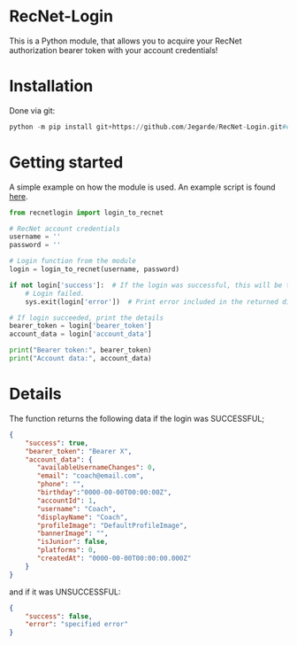 # RecNet-Login
This is a Python module, that allows you to acquire your RecNet authorization bearer token with your account credentials!

# Installation
Done via git:
```py
python -m pip install git+https://github.com/Jegarde/RecNet-Login.git#egg=recnetlogin
```

# Getting started
A simple example on how the module is used. An example script is found [here](https://github.com/Jegarde/RecNet-Login/blob/main/example.py).
```py
from recnetlogin import login_to_recnet

# RecNet account credentials
username = ''
password = ''

# Login function from the module
login = login_to_recnet(username, password)

if not login['success']:  # If the login was successful, this will be true
    # Login failed.
    sys.exit(login['error'])  # Print error included in the returned dictionary

# If login succeeded, print the details
bearer_token = login['bearer_token']
account_data = login['account_data']

print("Bearer token:", bearer_token)
print("Account data:", account_data)

```

# Details
The function returns the following data if the login was SUCCESSFUL;
```json
{
    "success": true,
    "bearer_token": "Bearer X",
    "account_data": {
       "availableUsernameChanges": 0,
       "email": "coach@email.com",
       "phone": "",
       "birthday":"0000-00-00T00:00:00Z",
       "accountId": 1,
       "username": "Coach",
       "displayName": "Coach",
       "profileImage": "DefaultProfileImage",
       "bannerImage": "",
       "isJunior": false,
       "platforms": 0,
       "createdAt": "0000-00-00T00:00:00.000Z"
    }
}
```
and if it was UNSUCCESSFUL:
```json
{
    "success": false,
    "error": "specified error"
}
```
